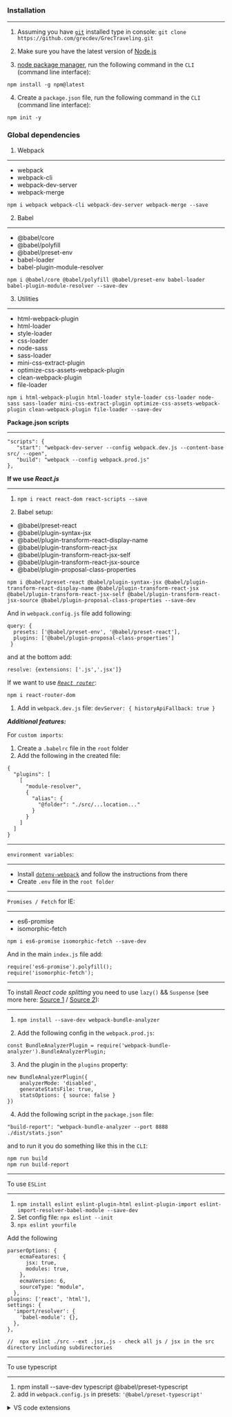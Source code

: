### Installation

---

1. Assuming you have [`git`](https://git-scm.com/downloads) installed type in console: `git clone https://github.com/grecdev/GrecTraveling.git`

2. Make sure you have the latest version of [Node.js](https://nodejs.org/en/download/)

3. [node package manager](https://docs.npmjs.com/about-npm/), run the following command in the `CLI` (command line interface):

```
npm install -g npm@latest
```

4. Create a `package.json` file, run the following command in the `CLI` (command line interface):

```
npm init -y
```

### Global dependencies

1. Webpack

---

- webpack
- webpack-cli
- webpack-dev-server
- webpack-merge

```
npm i webpack webpack-cli webpack-dev-server webpack-merge --save
```

2. Babel

---

- @babel/core
- @babel/polyfill
- @babel/preset-env
- babel-loader
- babel-plugin-module-resolver

```
npm i @babel/core @babel/polyfill @babel/preset-env babel-loader babel-plugin-module-resolver --save-dev
```

3. Utilities

---

- html-webpack-plugin
- html-loader
- style-loader
- css-loader
- node-sass
- sass-loader
- mini-css-extract-plugin
- optimize-css-assets-webpack-plugin
- clean-webpack-plugin
- file-loader

```
npm i html-webpack-plugin html-loader style-loader css-loader node-sass sass-loader mini-css-extract-plugin optimize-css-assets-webpack-plugin clean-webpack-plugin file-loader --save-dev
```

**Package.json scripts**

---

```
"scripts": {
   "start": "webpack-dev-server --config webpack.dev.js --content-base src/ --open",
   "build": "webpack --config webpack.prod.js"
},
```

**If we use _React.js_**

---

1. `npm i react react-dom react-scripts --save`

2. Babel setup:

- @babel/preset-react
- @babel/plugin-syntax-jsx
- @babel/plugin-transform-react-display-name
- @babel/plugin-transform-react-jsx
- @babel/plugin-transform-react-jsx-self
- @babel/plugin-transform-react-jsx-source
- @babel/plugin-proposal-class-properties

```
npm i @babel/preset-react @babel/plugin-syntax-jsx @babel/plugin-transform-react-display-name @babel/plugin-transform-react-jsx @babel/plugin-transform-react-jsx-self @babel/plugin-transform-react-jsx-source @babel/plugin-proposal-class-properties --save-dev
```

And in `webpack.config.js` file add following:

```
query: {
  presets: ['@babel/preset-env', '@babel/preset-react'],
  plugins: ['@babel/plugin-proposal-class-properties']
 }
```

and at the bottom add:

```
resolve: {extensions: ['.js','.jsx']}
```

If we want to use
_[`React router`](https://www.npmjs.com/package/react-router-dom)_:

```
npm i react-router-dom
```

1. Add in `webpack.dev.js` file: `devServer: { historyApiFallback: true }`

**_*Additional features:*_**

For `custom imports`:

1. Create a `.babelrc` file in the `root` folder
2. Add the following in the created file:

```
{
  "plugins": [
    [
      "module-resolver",
      {
        "alias": {
          "@folder": "./src/...location..."
        }
      }
    ]
  ]
}
```

---

`environment variables`:

---

- Install [`dotenv-webpack`](https://www.npmjs.com/package/dotenv-webpack) and follow the instructions from there
- Create `.env` file in the `root folder`

---

`Promises / Fetch` for IE:

---

- es6-promise
- isomorphic-fetch

```
npm i es6-promise isomorphic-fetch --save-dev
```

And in the main `index.js` file add:

```
require('es6-promise').polyfill();
require('isomorphic-fetch');
```

---

To install _React code splitting_ you need to use `lazy()` && `Suspense` (see more here: [Source 1](https://digitalfortress.tech/debug/how-to-use-webpack-analyzer-bundle/) / [Source 2](https://reactjs.org/docs/code-splitting.html)):

---

1. `npm install --save-dev webpack-bundle-analyzer`

2. Add the following config in the `webpack.prod.js`:

```
const BundleAnalyzerPlugin = require('webpack-bundle-analyzer').BundleAnalyzerPlugin;
```

3. And the plugin in the `plugins` property:

```
new BundleAnalyzerPlugin({
    analyzerMode: 'disabled',
    generateStatsFile: true,
    statsOptions: { source: false }
})
```

4. Add the following script in the `package.json` file:

```
"build-report": "webpack-bundle-analyzer --port 8888 ./dist/stats.json"
```

and to run it you do something like this in the `CLI`:

```
npm run build
npm run build-report
```

---

To use `ESLint`

---

1. `npm install eslint eslint-plugin-html eslint-plugin-import eslint-import-resolver-babel-module --save-dev`
2. Set config file: `npx eslint --init`
3. `npx eslint yourfile`

Add the following

```
parserOptions: {
    ecmaFeatures: {
      jsx: true,
      modules: true,
    },
    ecmaVersion: 6,
    sourceType: "module",
  },
plugins: ['react', 'html'],
settings: {
  'import/resolver': {
    'babel-module': {},
  },
},

//  npx eslint ./src --ext .jsx,.js - check all js / jsx in the src directory including subdirectories
```

---

To use typescript

---

1. npm install --save-dev typescript @babel/preset-typescript
2. add in `webpack.config.js` in presets: `'@babel/preset-typescript'`

<details>
  <summary>VS code extensions</summary>
  
  ![Vs code extensions](https://i.imgur.com/Fy2vPI6.jpg "Vs code extensions")
</details>
